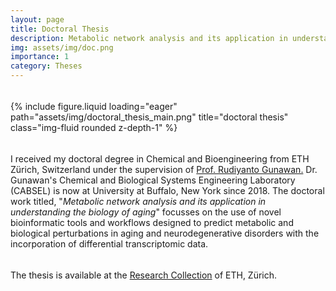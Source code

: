 ```yaml
---
layout: page
title: Doctoral Thesis
description: Metabolic network analysis and its application in understanding the biology of aging
img: assets/img/doc.png
importance: 1
category: Theses
---
```


<hr style="height:5px; visibility:hidden;" />

<div class="row">
    <div class="col-sm mt-3 mt-md-0">
        {% include figure.liquid loading="eager" path="assets/img/doctoral_thesis_main.png" title="doctoral thesis" class="img-fluid rounded z-depth-1" %}
    </div>
</div>
<hr style="height:5px; visibility:hidden;" />

I received my doctoral degree in Chemical and Bioengineering from ETH Zürich, Switzerland under the supervision of [Prof. Rudiyanto Gunawan.](https://engineering.buffalo.edu/chemical-biological/people/faculty-directory/core.host.html/content/shared/engineering/chemical-biological/profiles/faculty/gunawan-rudiyanto.detail.html) Dr. Gunawan's Chemical and Biological Systems Engineering Laboratory (CABSEL) is now at University at Buffalo, New York since 2018. The doctoral work titled, "*Metabolic network analysis and its application in understanding the biology of aging*" focusses on the use of novel bioinformatic tools and workflows designed to predict metabolic and biological perturbations in aging and neurodegenerative disorders with the incorporation of differential transcriptomic data. 

<hr style="height:5px; visibility:hidden;" />

The thesis is available at the [Research Collection](https://www.research-collection.ethz.ch/handle/20.500.11850/484454) of ETH, Zürich. 
